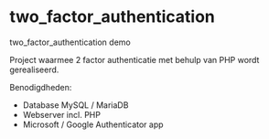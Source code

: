 # two_factor_authentication
two_factor_authentication demo

Project waarmee 2 factor authenticatie met behulp van PHP wordt gerealiseerd.

Benodigdheden:

- Database MySQL / MariaDB
- Webserver incl. PHP
- Microsoft / Google Authenticator app

